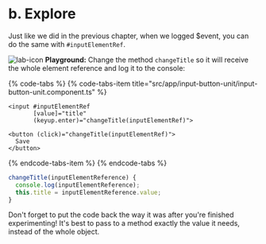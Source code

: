 # b. Explore

Just like we did in the previous chapter, when we logged $event, you can do the same with `#inputElementRef`.

![lab-icon](https://github.com/ng-girls/todo-list-tutorial/tree/dfc2fbc22345995297c6e6f62998314747ca8307/gitbook/assets/lab%20%283%29.jpg) **Playground:** Change the method `changeTitle` so it will receive the whole element reference and log it to the console:

{% code-tabs %}
{% code-tabs-item title="src/app/input-button-unit/input-button-unit.component.ts" %}
```markup
<input #inputElementRef
       [value]="title"              
       (keyup.enter)="changeTitle(inputElementRef)">

<button (click)="changeTitle(inputElementRef)">
  Save
</button>
```
{% endcode-tabs-item %}
{% endcode-tabs %}

```typescript
changeTitle(inputElementReference) {
  console.log(inputElementReference);
  this.title = inputElementReference.value;
}
```

Don't forget to put the code back the way it was after you're finished experimenting! It's best to pass to a method exactly the value it needs, instead of the whole object.

